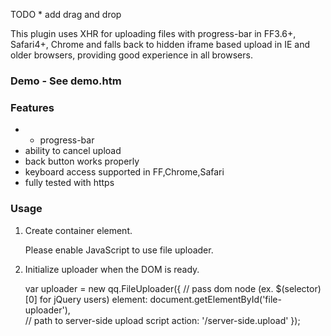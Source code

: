 TODO
    * add drag and drop

This plugin uses XHR for uploading files with progress-bar in FF3.6+, Safari4+,
Chrome and falls back to hidden iframe based upload in IE and older browsers,
providing good experience in all browsers.

<h3>Demo - See demo.htm</h3>
<h3>Features</h3>

* * progress-bar
* ability to cancel upload
* back button works properly
* keyboard access supported in FF,Chrome,Safari
* fully tested with https
	
<h3>Usage</h3>

1. Create container element.

    <div id="file-uploader">       
      <noscript>          
        <p>Please enable JavaScript to use file uploader.</p>
        <!-- or put a simple form for upload here -->
      </noscript>         
    </div>
    
2. Initialize uploader when the DOM is ready.

    var uploader = new qq.FileUploader({
      // pass dom node (ex. $(selector)[0] for jQuery users)
      element: document.getElementById('file-uploader'),      
      // path to server-side upload script 
      action: '/server-side.upload'
    });



